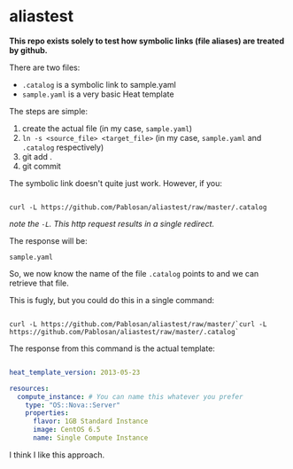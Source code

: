 # aliastest

__This repo exists solely to test how symbolic links (file aliases) are treated by github.__

There are two files:

  * `.catalog` is a symbolic link to sample.yaml
  * `sample.yaml` is a very basic Heat template

The steps are simple:

  1. create the actual file (in my case, `sample.yaml`)
  2. `ln -s <source_file> <target_file>` (in my case, `sample.yaml` and `.catalog` respectively)
  3. git add .
  4. git commit

The symbolic link doesn't quite just work. However, if you:

```shell

curl -L https://github.com/Pablosan/aliastest/raw/master/.catalog

```

_note the `-L`. This http request results in a single redirect._

The response will be:

`sample.yaml`

So, we now know the name of the file `.catalog` points to and we can retrieve that file.


This is fugly, but you could do this in a single command:

```shell

curl -L https://github.com/Pablosan/aliastest/raw/master/`curl -L https://github.com/Pablosan/aliastest/raw/master/.catalog`

```

The response from this command is the actual template:

```yaml

heat_template_version: 2013-05-23

resources:
  compute_instance: # You can name this whatever you prefer
    type: "OS::Nova::Server"
    properties:
      flavor: 1GB Standard Instance
      image: CentOS 6.5
      name: Single Compute Instance

```

I think I like this approach.

